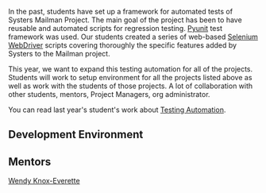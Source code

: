 In the past, students have set up a framework for automated tests of Systers Mailman Project. The main goal of the project has been to have reusable and automated scripts for regression testing. [Pyunit](http://docs.python.org/2/library/unittest.html) test framework was used. Our students created a series of web-based [Selenium WebDriver](http://docs.seleniumhq.org/projects/webdriver/) scripts covering thoroughly the specific features added by Systers to the Mailman project. 

This year, we want to expand this testing automation for all of the projects. Students will work to setup environment for all the projects listed above as well as work with the students of those projects. A lot of collaboration with other students, mentors, Project Managers, org administrator.

You can read last year's student's work about [Testing Automation](http://systers.org/systers-dev/doku.php/olga_maciaszek-sharma:gsoc2013).

## Development Environment


## Mentors
[Wendy Knox-Everette](http://www.wendyk.org/)